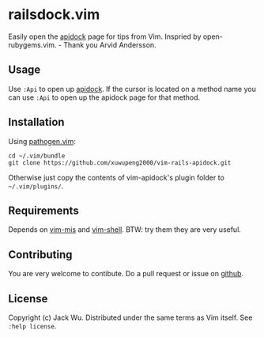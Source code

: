# railsdock.vim

Easily open the [apidock](http://apidock.com/) page for tips from Vim.
Inspried by open-rubygems.vim. - Thank you Arvid Andersson.

## Usage

Use `:Api` to open up [apidock](http://apidock.com/). If the cursor is located on a method name you can use `:Api` to open up the apidock page for that method.

## Installation

Using [pathogen.vim](https://github.com/tpope/vim-pathogen):

    cd ~/.vim/bundle
    git clone https://github.com/xuwupeng2000/vim-rails-apidock.git    

Otherwise just copy the contents of vim-apidock's plugin folder to `~/.vim/plugins/`.

## Requirements

Depends on [vim-mis](https://github.com/xolox/vim-misc) and [vim-shell](https://github.com/xolox/vim-shell).
BTW: try them they are very useful.


## Contributing

You are very welcome to contibute. Do a pull request or issue on [github](https://github.com/arvida/vim-open-rubygems).

## License

Copyright (c) Jack Wu.  Distributed under the same terms as Vim itself.
See `:help license`.
